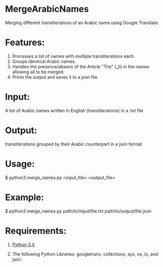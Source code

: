 # MergeArabicNames
Merging different transliterations of an Arabic name using Google Translate.

# Features:
1. Processes a list of names with multiple transliterations each.
2. Groups identical Arabic names.
3. Handles the presence/absens of the Article "The" (ال) in the names allowing all to be merged.
4. Prints the output and saves it to a json file.

# Input: 
A list of Arabic names written in English (transliterations) in a .txt file

# Output:
transliterations grouped by their Arabic counterpart in a json format

# Usage:
$ python3 merge_names.py <input_file> <output_file>

# Example:
$ python3 merge_names.py path/to/input/file.txt path/to/output/file.json

# Requirements:

1. <a href="https://www.python.org/downloads/">Python 3.X</a>

2. The following Python Libraries: googletrans, collections, sys, os, io, and json.
